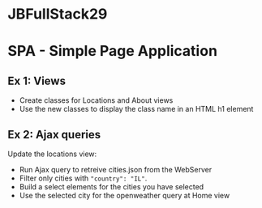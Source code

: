 # JBFullStack29

# SPA - Simple Page Application

## Ex 1: Views

- Create classes for Locations and About views
- Use the new classes to display the class name in an HTML h1 element

## Ex 2: Ajax queries

Update the locations view:
- Run Ajax query to retreive cities.json from the WebServer
- Filter only cities with `"country": "IL"`.
- Build a select elements for the cities you have selected
- Use the selected city for the openweather query at Home view
